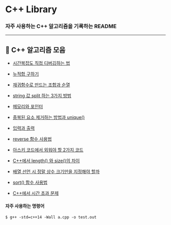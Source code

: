 # C++ Library
### 자주 사용하는 C++ 알고리즘을 기록하는 README
***
## 📝 C++ 알고리즘 모음

* [시간복잡도 직접 디버깅하는 법](https://almond0115.tistory.com/entry/시간복잡도-직접-디버깅하는-법)

* [누적합 구하기](https://almond0115.tistory.com/entry/C에서-누적합-구하기)

* [재귀함수로 만드는 조합과 순열](https://almond0115.tistory.com/entry/재귀함수로-만드는-조합과-순열)

* [string 값 split 하는 3가지 방법](https://almond0115.tistory.com/entry/C에서-문자열-자르기-3가지-방법)

* [메모리와 포인터](https://almond0115.tistory.com/entry/메모리와-포인터)

* [중복된 요소 제거하는 방법과 unique()](https://almond0115.tistory.com/entry/C에서-중복된-요소-제거하는-법)

* [입력과 출력](https://almond0115.tistory.com/entry/C에서-입력과-출력)

* [reverse 함수 사용법](https://almond0115.tistory.com/entry/C에서-reverse-함수-사용법)

* [아스키 코드에서 외워야 할 2가지 코드](https://almond0115.tistory.com/entry/아스키-코드에서-외워야-할-2가지-코드)

* [C++에서 length() 와 size()의 차이](https://almond0115.tistory.com/entry/C에서-length와-size의-차이)

* [배열 선언 시 정말 상수 크기만을 지정해야 할까](https://almond0115.tistory.com/entry/C에서-배열-선언-시-정말-상수-크기만을-지정해야-할까)

* [sort() 함수 사용법](https://almond0115.tistory.com/entry/sort-함수-사용법)

* [C++에서 시간 초과 문제](https://almond0115.tistory.com/entry/코테에서-C-시간-초과-문제를-개선하는-3가지-방법)



#### 자주 사용하는 명령어

```
$ g++ -std=c++14 -Wall a.cpp -o test.out
```
